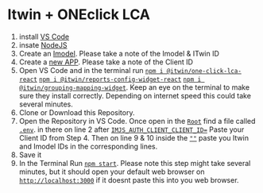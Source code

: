 # Itwin + ONEclick LCA
 
1. install [VS Code](https://code.visualstudio.com/download)
2. insate [NodeJS](https://nodejs.org/en/)
3. Create an [Imodel](https://developer.bentley.com/my-imodels). Please take a note of the Imodel & ITwin ID 
4. Create a [new APP](https://developer.bentley.com/my-apps/). Please take a note of the Client ID 
5. Open VS Code and in the terminal run [`npm i @itwin/one-click-lca-react`](#code) [`npm i @itwin/reports-config-widget-react`](#code)  [`npm i @itwin/grouping-mapping-widget`](#code). Keep an eye on the terminal to make sure they install correctly. Depending on internet speed this could take several minutes. 
6. Clone or Download this Repository. 
7. Open the Repository in VS Code. Once open in the [`Root`](#code) find a file called [`.env`](#code). in there on line 2 after [`IMJS_AUTH_CLIENT_CLIENT_ID=`](#code) Paste your Client ID from Step 4. Then on line 9 & 10 inside the [`""`](#code) paste you Itwin and Imodel IDs in the corresponding lines. 
8. Save it 
9. In the Terminal Run [`npm start`](#code). Please note this step might take several minutes, but it should open your default web browser on [`http://localhost:3000`](#code) if it doesnt paste this into you web browser. 
